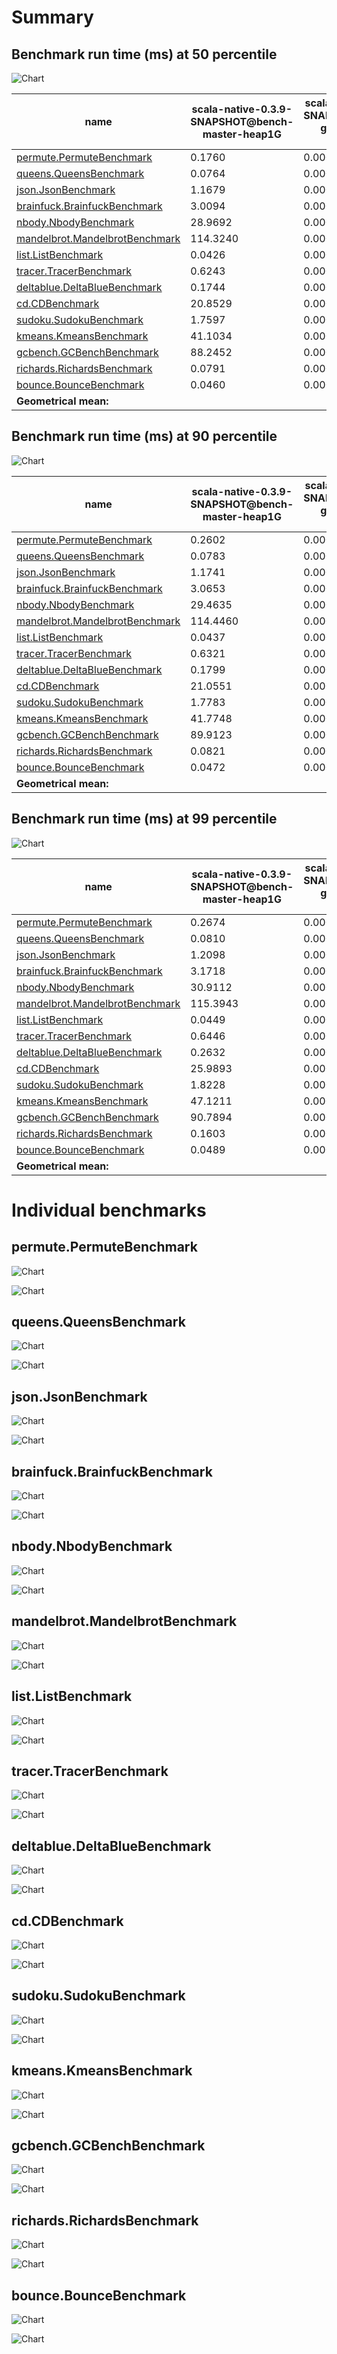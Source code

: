 # Summary
## Benchmark run time (ms) at 50 percentile 
![Chart](relative_percentile_50.png)

|name | scala-native-0.3.9-SNAPSHOT@bench-master-heap1G | scala-native-0.3.9-SNAPSHOT@bench-gengc-35-2-heap1G | |
| -- | -- | -- | -- |
|[permute.PermuteBenchmark](#permutepermutebenchmark)|0.1760|0.0000|__-100.00%__|
|[queens.QueensBenchmark](#queensqueensbenchmark)|0.0764|0.0000|__-100.00%__|
|[json.JsonBenchmark](#jsonjsonbenchmark)|1.1679|0.0000|__-100.00%__|
|[brainfuck.BrainfuckBenchmark](#brainfuckbrainfuckbenchmark)|3.0094|0.0000|__-100.00%__|
|[nbody.NbodyBenchmark](#nbodynbodybenchmark)|28.9692|0.0000|__-100.00%__|
|[mandelbrot.MandelbrotBenchmark](#mandelbrotmandelbrotbenchmark)|114.3240|0.0000|__-100.00%__|
|[list.ListBenchmark](#listlistbenchmark)|0.0426|0.0000|__-100.00%__|
|[tracer.TracerBenchmark](#tracertracerbenchmark)|0.6243|0.0000|__-100.00%__|
|[deltablue.DeltaBlueBenchmark](#deltabluedeltabluebenchmark)|0.1744|0.0000|__-100.00%__|
|[cd.CDBenchmark](#cdcdbenchmark)|20.8529|0.0000|__-100.00%__|
|[sudoku.SudokuBenchmark](#sudokusudokubenchmark)|1.7597|0.0000|__-100.00%__|
|[kmeans.KmeansBenchmark](#kmeanskmeansbenchmark)|41.1034|0.0000|__-100.00%__|
|[gcbench.GCBenchBenchmark](#gcbenchgcbenchbenchmark)|88.2452|0.0000|__-100.00%__|
|[richards.RichardsBenchmark](#richardsrichardsbenchmark)|0.0791|0.0000|__-100.00%__|
|[bounce.BounceBenchmark](#bouncebouncebenchmark)|0.0460|0.0000|__-100.00%__|
| __Geometrical mean:__|| | |
## Benchmark run time (ms) at 90 percentile 
![Chart](relative_percentile_90.png)

|name | scala-native-0.3.9-SNAPSHOT@bench-master-heap1G | scala-native-0.3.9-SNAPSHOT@bench-gengc-35-2-heap1G | |
| -- | -- | -- | -- |
|[permute.PermuteBenchmark](#permutepermutebenchmark)|0.2602|0.0000|__-100.00%__|
|[queens.QueensBenchmark](#queensqueensbenchmark)|0.0783|0.0000|__-100.00%__|
|[json.JsonBenchmark](#jsonjsonbenchmark)|1.1741|0.0000|__-100.00%__|
|[brainfuck.BrainfuckBenchmark](#brainfuckbrainfuckbenchmark)|3.0653|0.0000|__-100.00%__|
|[nbody.NbodyBenchmark](#nbodynbodybenchmark)|29.4635|0.0000|__-100.00%__|
|[mandelbrot.MandelbrotBenchmark](#mandelbrotmandelbrotbenchmark)|114.4460|0.0000|__-100.00%__|
|[list.ListBenchmark](#listlistbenchmark)|0.0437|0.0000|__-100.00%__|
|[tracer.TracerBenchmark](#tracertracerbenchmark)|0.6321|0.0000|__-100.00%__|
|[deltablue.DeltaBlueBenchmark](#deltabluedeltabluebenchmark)|0.1799|0.0000|__-100.00%__|
|[cd.CDBenchmark](#cdcdbenchmark)|21.0551|0.0000|__-100.00%__|
|[sudoku.SudokuBenchmark](#sudokusudokubenchmark)|1.7783|0.0000|__-100.00%__|
|[kmeans.KmeansBenchmark](#kmeanskmeansbenchmark)|41.7748|0.0000|__-100.00%__|
|[gcbench.GCBenchBenchmark](#gcbenchgcbenchbenchmark)|89.9123|0.0000|__-100.00%__|
|[richards.RichardsBenchmark](#richardsrichardsbenchmark)|0.0821|0.0000|__-100.00%__|
|[bounce.BounceBenchmark](#bouncebouncebenchmark)|0.0472|0.0000|__-100.00%__|
| __Geometrical mean:__|| | |
## Benchmark run time (ms) at 99 percentile 
![Chart](relative_percentile_99.png)

|name | scala-native-0.3.9-SNAPSHOT@bench-master-heap1G | scala-native-0.3.9-SNAPSHOT@bench-gengc-35-2-heap1G | |
| -- | -- | -- | -- |
|[permute.PermuteBenchmark](#permutepermutebenchmark)|0.2674|0.0000|__-100.00%__|
|[queens.QueensBenchmark](#queensqueensbenchmark)|0.0810|0.0000|__-100.00%__|
|[json.JsonBenchmark](#jsonjsonbenchmark)|1.2098|0.0000|__-100.00%__|
|[brainfuck.BrainfuckBenchmark](#brainfuckbrainfuckbenchmark)|3.1718|0.0000|__-100.00%__|
|[nbody.NbodyBenchmark](#nbodynbodybenchmark)|30.9112|0.0000|__-100.00%__|
|[mandelbrot.MandelbrotBenchmark](#mandelbrotmandelbrotbenchmark)|115.3943|0.0000|__-100.00%__|
|[list.ListBenchmark](#listlistbenchmark)|0.0449|0.0000|__-100.00%__|
|[tracer.TracerBenchmark](#tracertracerbenchmark)|0.6446|0.0000|__-100.00%__|
|[deltablue.DeltaBlueBenchmark](#deltabluedeltabluebenchmark)|0.2632|0.0000|__-100.00%__|
|[cd.CDBenchmark](#cdcdbenchmark)|25.9893|0.0000|__-100.00%__|
|[sudoku.SudokuBenchmark](#sudokusudokubenchmark)|1.8228|0.0000|__-100.00%__|
|[kmeans.KmeansBenchmark](#kmeanskmeansbenchmark)|47.1211|0.0000|__-100.00%__|
|[gcbench.GCBenchBenchmark](#gcbenchgcbenchbenchmark)|90.7894|0.0000|__-100.00%__|
|[richards.RichardsBenchmark](#richardsrichardsbenchmark)|0.1603|0.0000|__-100.00%__|
|[bounce.BounceBenchmark](#bouncebouncebenchmark)|0.0489|0.0000|__-100.00%__|
| __Geometrical mean:__|| | |
# Individual benchmarks
## permute.PermuteBenchmark
![Chart](percentile_permute.PermuteBenchmark.png)

![Chart](example_run_3_permute.PermuteBenchmark.png)

## queens.QueensBenchmark
![Chart](percentile_queens.QueensBenchmark.png)

![Chart](example_run_3_queens.QueensBenchmark.png)

## json.JsonBenchmark
![Chart](percentile_json.JsonBenchmark.png)

![Chart](example_run_3_json.JsonBenchmark.png)

## brainfuck.BrainfuckBenchmark
![Chart](percentile_brainfuck.BrainfuckBenchmark.png)

![Chart](example_run_3_brainfuck.BrainfuckBenchmark.png)

## nbody.NbodyBenchmark
![Chart](percentile_nbody.NbodyBenchmark.png)

![Chart](example_run_3_nbody.NbodyBenchmark.png)

## mandelbrot.MandelbrotBenchmark
![Chart](percentile_mandelbrot.MandelbrotBenchmark.png)

![Chart](example_run_3_mandelbrot.MandelbrotBenchmark.png)

## list.ListBenchmark
![Chart](percentile_list.ListBenchmark.png)

![Chart](example_run_3_list.ListBenchmark.png)

## tracer.TracerBenchmark
![Chart](percentile_tracer.TracerBenchmark.png)

![Chart](example_run_3_tracer.TracerBenchmark.png)

## deltablue.DeltaBlueBenchmark
![Chart](percentile_deltablue.DeltaBlueBenchmark.png)

![Chart](example_run_3_deltablue.DeltaBlueBenchmark.png)

## cd.CDBenchmark
![Chart](percentile_cd.CDBenchmark.png)

![Chart](example_run_3_cd.CDBenchmark.png)

## sudoku.SudokuBenchmark
![Chart](percentile_sudoku.SudokuBenchmark.png)

![Chart](example_run_3_sudoku.SudokuBenchmark.png)

## kmeans.KmeansBenchmark
![Chart](percentile_kmeans.KmeansBenchmark.png)

![Chart](example_run_3_kmeans.KmeansBenchmark.png)

## gcbench.GCBenchBenchmark
![Chart](percentile_gcbench.GCBenchBenchmark.png)

![Chart](example_run_3_gcbench.GCBenchBenchmark.png)

## richards.RichardsBenchmark
![Chart](percentile_richards.RichardsBenchmark.png)

![Chart](example_run_3_richards.RichardsBenchmark.png)

## bounce.BounceBenchmark
![Chart](percentile_bounce.BounceBenchmark.png)

![Chart](example_run_3_bounce.BounceBenchmark.png)

